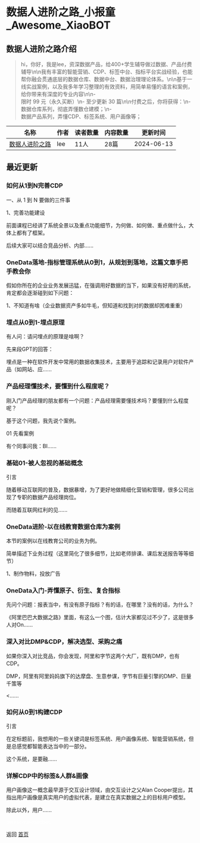 # 数据人进阶之路_小报童_Awesome_XiaoBOT

## 数据人进阶之路介绍
> hi，你好，我是lee，资深数据产品，给400+学生辅导做过数据、产品付费辅导\n\n我有丰富的智能营销、CDP、标签中台、指标平台实战经验，也能帮你融会贯通底层的数据仓库、数据中台、数据治理理论体系。\n\n基于一线实战案例，以及我多年学习整理的有效资料，用简单易懂的语言和案例，给你带来有深度的专业内容\n\n-  
限时 99 元（永久买断）\n- 至少更新 30 篇\n\n付费之后，你将获得：\n- 数据仓库系列，彻底弄懂数仓建模；\n-  
数据产品系列，弄懂CDP、标签系统、用户画像等；  
  


|名称|作者|读者数量|内容数量|更新时间|
|---|---|---|---|---|
|[数据人进阶之路](https://xiaobot.net/p/GreaterDataPM?refer=0b133df9-27dc-423b-8101-639049001c13)|lee|11人|28篇|2024-06-13|

## 最近更新
### 如何从1到N完善CDP

一、从 1 到 N 要做的三件事

1、完善功能建设

前面课程已经讲了系统全景以及重点功能细节，为何做、如何做、重点做什么，大体上都有了框架。

后续大家可以结合竞品分析、内部......

### OneData落地-指标管理系统从0到1，从规划到落地，这篇文章手把手教会你

假如你所在的企业业务发展迅猛，在强调用好数据的当下，如果没有好用的系统，肯定都会逐渐碰到如下问题：

1、不知道有啥（企业数据资产多如牛毛，但知道和找到对的数据却困难重重）

### 埋点从0到1-埋点原理

有人问：请问埋点的原理是啥啊？

先来段GPT的回答：

埋点是一种在软件开发中常用的数据收集技术，主要用于追踪和记录用户对软件产品（如网站、应......

### 产品经理懂技术，要懂到什么程度呢？

刚入门产品经理的朋友都有一个问题：产品经理需要懂技术吗？要懂到什么程度呢？

基于这个问题，我先说个案例。

01 先看案例

有个同事问我：BI......

### 基础01-被人忽视的基础概念

引言

随着移动互联网的普及，数据暴增，为了更好地做精细化营销和管理，很多公司出现了专职的数据产品经理岗位。

而随着互联网红利的见......

### OneData进阶-以在线教育数据仓库为案例

本节的案例以在线教育公司的业务为例。

简单描述下业务过程（这里简化了很多细节，比如老师排课、课后发送报告等等细节）

1、制作物料，投放广告

### OneData入门-弄懂原子、衍生、复合指标

先问个问题：报表当中，有没有原子指标？有的话，在哪里？没有的话，为什么？

《阿里巴巴大数据之路》里面，有这么一个图，估计大家都见过不少了，这是很多人对On......

### 深入对比DMP&CDP，解决选型、采购之痛

如果你深入对比竞品，你会发现，阿里和字节这两个大厂，既有DMP，也有CDP。

DMP，阿里有阿里妈妈旗下的达摩盘、生意参谋，字节有巨量引擎的DMP、巨量千策等

<......

### 如何从0到1构建CDP

引言

在定标题前，我想用的一些关键词是标签系统、用户画像系统、智能营销系统，但是总感觉都智能表达当中的一部分。

这个系统，是要融......

### 详解CDP中的标签&人群&画像

用户画像这一概念最早源于交互设计领域，由交互设计之父Alan Cooper提出，其指出用户画像是真实用户的虚拟代表，是建立在真实数据之上的目标用户模型。

除此以外，用户......


<a href="https://github.com/Reno9527/awesome-xiaobot" style="color: white; text-decoration: none;">awesome-xiaobot</a>

返回 [首页](../README.md)
